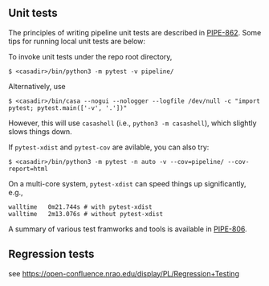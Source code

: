 ## Unit tests

The principles of writing pipeline unit tests are described in [PIPE-862](https://open-jira.nrao.edu/browse/PIPE-862). Some tips for running local unit tests are below:

To invoke unit tests under the repo root directory,

```console
$ <casadir>/bin/python3 -m pytest -v pipeline/
```

Alternatively, use
```console
$ <casadir>/bin/casa --nogui --nologger --logfile /dev/null -c "import pytest; pytest.main(['-v', '.'])" 
```
However, this will use `casashell` (i.e., `python3 -m casashell`), which slightly slows things down.

If `pytest-xdist` and `pytest-cov` are avilable, you can also try:
```console
$ <casadir>/bin/python3 -m pytest -n auto -v --cov=pipeline/ --cov-report=html
```
On a multi-core system, `pytest-xdist` can speed things up significantly, e.g.,

    walltime   0m21.744s # with pytest-xdist
    walltime   2m13.076s # without pytest-xdist

A summary of various test framworks and tools is available in [PIPE-806](https://open-jira.nrao.edu/browse/PIPE-806).

## Regression tests

see https://open-confluence.nrao.edu/display/PL/Regression+Testing